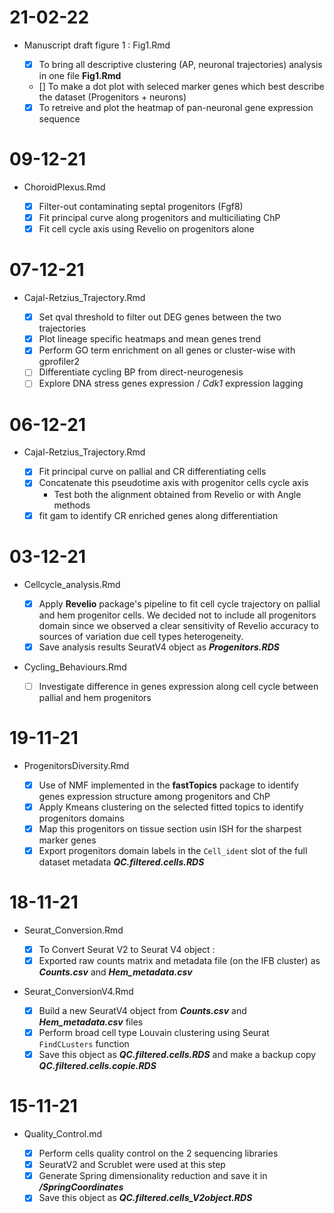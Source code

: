 # 21-02-22

-   Manuscript draft figure 1 : Fig1.Rmd

    -   [X] To bring all descriptive clustering (AP, neuronal trajectories) analysis in one file **Fig1.Rmd**
    -   [] To make a dot plot with seleced marker genes which best describe the dataset (Progenitors + neurons)
    -   [X] To retreive and plot the heatmap of pan-neuronal gene expression sequence

# 09-12-21

-   ChoroidPlexus.Rmd

    -   [X] Filter-out contaminating septal progenitors (Fgf8)
    -   [X] Fit principal curve along progenitors and multiciliating ChP
    -   [X] Fit cell cycle axis using Revelio on progenitors alone
    
# 07-12-21

-   Cajal-Retzius_Trajectory.Rmd

    -   [X] Set qval threshold to filter out DEG genes between the two trajectories
    -   [X] Plot lineage specific heatmaps and mean genes trend
    -   [X] Perform GO term enrichment on all genes or cluster-wise with gprofiler2
    -   [ ] Differentiate cycling BP from direct-neurogenesis
    -   [ ] Explore DNA stress genes expression / *Cdk1* expression lagging 
    
# 06-12-21

-   Cajal-Retzius_Trajectory.Rmd

    -   [X] Fit principal curve on pallial and CR differentiating cells
    -   [X] Concatenate this pseudotime axis with progenitor cells cycle axis
      - Test both the alignment obtained from Revelio or with Angle methods
    -   [X] fit gam to identify CR enriched genes along differentiation

# 03-12-21

-   Cellcycle_analysis.Rmd

    -   [x] Apply **Revelio** package's pipeline to fit cell cycle trajectory on pallial and hem progenitor cells. We decided not to include all progenitors domain since we observed a clear sensitivity of Revelio accuracy to sources of variation due cell types heterogeneity.
    -   [x] Save analysis results SeuratV4 object as ***Progenitors.RDS***

-   Cycling_Behaviours.Rmd

    -   [ ] Investigate difference in genes expression along cell cycle between pallial and hem progenitors

# 19-11-21

-   ProgenitorsDiversity.Rmd

    -   [x] Use of NMF implemented in the **fastTopics** package to identify genes expression structure among progenitors and ChP
    -   [x] Apply Kmeans clustering on the selected fitted topics to identify progenitors domains
    -   [x] Map this progenitors on tissue section usin ISH for the sharpest marker genes
    -   [x] Export progenitors domain labels in the `Cell_ident` slot of the full dataset metadata ***QC.filtered.cells.RDS***

# 18-11-21

-   Seurat_Conversion.Rmd

    -   [x] To Convert Seurat V2 to Seurat V4 object :
    -   [x] Exported raw counts matrix and metadata file (on the IFB cluster) as ***Counts.csv*** and ***Hem_metadata.csv***

-   Seurat_ConversionV4.Rmd

    -   [x] Build a new SeuratV4 object from ***Counts.csv*** and ***Hem_metadata.csv*** files
    -   [x] Perform broad cell type Louvain clustering using Seurat `FindCLusters` function
    -   [x] Save this object as ***QC.filtered.cells.RDS*** and make a backup copy ***QC.filtered.cells.copie.RDS***

# 15-11-21

-   Quality_Control.md

    -   [x] Perform cells quality control on the 2 sequencing libraries
    -   [x] SeuratV2 and Scrublet were used at this step
    -   [x] Generate Spring dimensionality reduction and save it in ***/SpringCoordinates***
    -   [x] Save this object as ***QC.filtered.cells_V2object.RDS***
